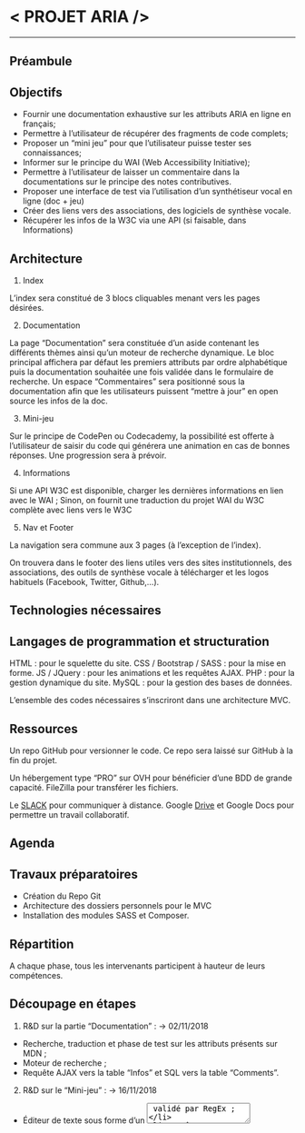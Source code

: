 < PROJET ARIA />
================
********************************************************************************************************************************

Préambule
----------
## Objectifs


* Fournir une documentation exhaustive sur les attributs ARIA en ligne en français;
* Permettre à l’utilisateur de récupérer des fragments de code complets;
* Proposer un “mini jeu” pour que l’utilisateur puisse tester ses connaissances;
* Informer sur le principe du WAI (Web Accessibility Initiative);
* Permettre à l’utilisateur de laisser un commentaire dans la documentations sur le principe des notes contributives.
* Proposer une interface de test via l’utilisation d’un synthétiseur vocal en ligne (doc + jeu) 
* Créer des liens vers des associations, des logiciels de synthèse vocale.
* Récupérer les infos de la W3C via une API (si faisable, dans Informations)  

## Architecture

1. Index

L’index sera constitué de 3 blocs cliquables menant vers les pages désirées.

2. Documentation

La page “Documentation” sera constituée d’un aside contenant les différents thèmes ainsi qu’un moteur de recherche dynamique. Le bloc principal affichera par défaut les premiers attributs par ordre alphabétique puis la documentation souhaitée une fois validée dans le formulaire de recherche. Un espace “Commentaires” sera positionné sous la documentation afin que les utilisateurs puissent “mettre à jour” en open source les infos de la doc.

3. Mini-jeu

Sur le principe de CodePen ou Codecademy, la possibilité est offerte à l’utilisateur de saisir du code qui générera une animation en cas de bonnes réponses. Une progression sera à prévoir.

4. Informations

Si une API W3C est disponible, charger les dernières informations en lien avec le WAI ;
Sinon, on fournit une traduction du projet WAI du W3C complète avec liens vers le W3C

5. Nav et Footer

La navigation sera commune aux 3 pages (à l’exception de l’index).

On trouvera dans le footer des liens utiles vers des sites institutionnels, des associations, des outils de synthèse vocale à télécharger et les logos habituels (Facebook, Twitter, Github,...).

Technologies nécessaires
------------------------

## Langages de programmation et structuration

HTML : pour le squelette du site.
CSS / Bootstrap / SASS : pour la mise en forme.
JS / JQuery : pour les animations et les requêtes AJAX.
PHP : pour la gestion dynamique du site.
MySQL : pour la gestion des bases de données.

L’ensemble des codes nécessaires s’inscriront dans une architecture MVC.

## Ressources

Un repo GitHub pour versionner le code. Ce repo sera laissé sur GitHub à la fin du projet.

Un hébergement type “PRO” sur OVH pour bénéficier d’une BDD de grande capacité. FileZilla pour transférer les fichiers.

Le [SLACK](https://amg-swisscorp.slack.com/messages/CD8RA78N7) pour communiquer à distance. Google [Drive](https://drive.google.com/drive/folders/1gBRDQPKMWGLy_TXTak_dn4VqSQ_wEdrT) et Google Docs pour permettre un travail collaboratif.

Agenda
-------

## Travaux préparatoires

* Création du Repo Git 
* Architecture des dossiers personnels pour le MVC
* Installation des modules SASS et Composer.

## Répartition

A chaque phase, tous les intervenants participent à hauteur de leurs compétences.

## Découpage en étapes

1. R&D sur la partie “Documentation” : → 02/11/2018
* Recherche, traduction et phase de test sur les attributs présents sur MDN ;
* Moteur de recherche ;
* Requête AJAX vers la table “Infos” et SQL vers la table “Comments”.
2. R&D sur le “Mini-jeu” : → 16/11/2018
* Éditeur de texte sous forme d’un <textarea> validé par RegEx ;
* Requête SQL vers la base des questions avec affichage aléatoire ;
* Animation en cas de succès;
* Plan B : un “simple” quiz.
3. R&D sur les informations : → 30/11/2018
* API existante vers W3C ou ailleurs ;
* Traduction si nécessaire.
4. Développement de l’index et des templates nav et footer.
5. Design, mise en forme et responsive web design.

************************************************************************************************************************************

